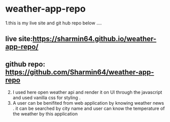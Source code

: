 # weather-app-repo

1.this is my live site and git hub repo below ....

## live site:https://sharmin64.github.io/weather-app-repo/

## github repo: https://github.com/Sharmin64/weather-app-repo

2. I used here open weather api and render it on UI through the javascript
   and used vanilla css for styling .
3. A user can be benifited from web application by knowing weather news . it can be searched by city name and user can know the temperature of the weather by this application

